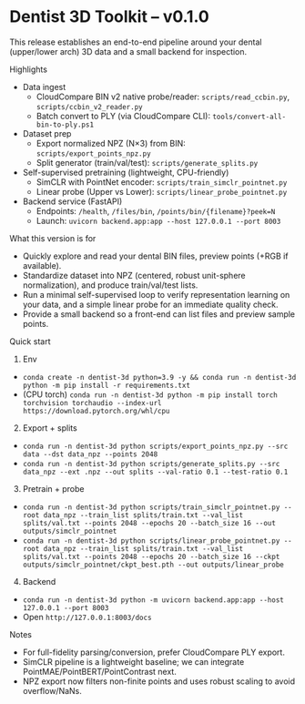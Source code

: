 # Dentist 3D Toolkit – v0.1.0

This release establishes an end-to-end pipeline around your dental (upper/lower arch) 3D data and a small backend for inspection.

Highlights
- Data ingest
  - CloudCompare BIN v2 native probe/reader: `scripts/read_ccbin.py`, `scripts/ccbin_v2_reader.py`
  - Batch convert to PLY (via CloudCompare CLI): `tools/convert-all-bin-to-ply.ps1`
- Dataset prep
  - Export normalized NPZ (N×3) from BIN: `scripts/export_points_npz.py`
  - Split generator (train/val/test): `scripts/generate_splits.py`
- Self-supervised pretraining (lightweight, CPU-friendly)
  - SimCLR with PointNet encoder: `scripts/train_simclr_pointnet.py`
  - Linear probe (Upper vs Lower): `scripts/linear_probe_pointnet.py`
- Backend service (FastAPI)
  - Endpoints: `/health`, `/files/bin`, `/points/bin/{filename}?peek=N`
  - Launch: `uvicorn backend.app:app --host 127.0.0.1 --port 8003`

What this version is for
- Quickly explore and read your dental BIN files, preview points (+RGB if available).
- Standardize dataset into NPZ (centered, robust unit-sphere normalization), and produce train/val/test lists.
- Run a minimal self-supervised loop to verify representation learning on your data, and a simple linear probe for an immediate quality check.
- Provide a small backend so a front-end can list files and preview sample points.

Quick start
1) Env
- `conda create -n dentist-3d python=3.9 -y && conda run -n dentist-3d python -m pip install -r requirements.txt`
- (CPU torch) `conda run -n dentist-3d python -m pip install torch torchvision torchaudio --index-url https://download.pytorch.org/whl/cpu`

2) Export + splits
- `conda run -n dentist-3d python scripts/export_points_npz.py --src data --dst data_npz --points 2048`
- `conda run -n dentist-3d python scripts/generate_splits.py --src data_npz --ext .npz --out splits --val-ratio 0.1 --test-ratio 0.1`

3) Pretrain + probe
- `conda run -n dentist-3d python scripts/train_simclr_pointnet.py --root data_npz --train_list splits/train.txt --val_list splits/val.txt --points 2048 --epochs 20 --batch_size 16 --out outputs/simclr_pointnet`
- `conda run -n dentist-3d python scripts/linear_probe_pointnet.py --root data_npz --train_list splits/train.txt --val_list splits/val.txt --points 2048 --epochs 20 --batch_size 16 --ckpt outputs/simclr_pointnet/ckpt_best.pth --out outputs/linear_probe`

4) Backend
- `conda run -n dentist-3d python -m uvicorn backend.app:app --host 127.0.0.1 --port 8003`
- Open `http://127.0.0.1:8003/docs`

Notes
- For full-fidelity parsing/conversion, prefer CloudCompare PLY export.
- SimCLR pipeline is a lightweight baseline; we can integrate PointMAE/PointBERT/PointContrast next.
- NPZ export now filters non-finite points and uses robust scaling to avoid overflow/NaNs.

